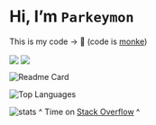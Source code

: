 # Hi, I’m `Parkeymon`

This is my code -> 🐒
(code is [monke](https://www.youtube.com/watch?v=bxqLsrlakK8))

<img align="center" src="https://github-readme-stats.vercel.app/api?username=Parkeymon&theme=radical" />
<img align="center" src="https://github-readme-stats.vercel.app/api/top-langs/?username=Parkeymon&theme=radical&layout=compact" />

![Readme Card](https://github-readme-stats.vercel.app/api?username=Parkeymon&theme=radical)

![Top Languages](https://github-readme-stats.vercel.app/api/top-langs/?username=Parkeymon&theme=radical&layout=compact)


![stats](https://github-readme-stats.vercel.app/api/wakatime?username=Parkeymon&theme=radical&layout=compact)
^ Time on [Stack Overflow](https://stackoverflow.com/) ^
